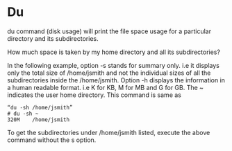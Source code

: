# Du

du command (disk usage) will print the file space usage for a particular directory and its subdirectories.

How much space is taken by my home directory and all its subdirectories?

In the following example, option -s stands for summary only. i.e it displays only the total size of /home/jsmith and not the individual sizes of all the subdirectories inside the /home/jsmith. Option -h displays the information in a human readable format. i.e K for KB, M for MB and G for GB. The ~ indicates the user home directory. This command is same as
```
“du -sh /home/jsmith”
# du -sh ~
320M    /home/jsmith
```

To get the subdirectories under /home/jsmith listed, execute the above
command without the s option.